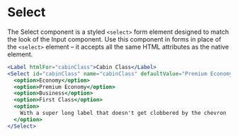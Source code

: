 
# Select

The Select component is a styled `<select>` form element designed to match the look of the Input component.
Use this component in forms in place of the `<select>` element – it accepts all the same HTML attributes as the native element.

```.jsx
<Label htmlFor="cabinClass">Cabin Class</Label>
<Select id="cabinClass" name="cabinClass" defaultValue="Premium Economy">
  <option>Economy</option>
  <option>Premium Economy</option>
  <option>Business</option>
  <option>First Class</option>
  <option>
    With a super long label that doesn't get clobbered by the chevron
  </option>
</Select>
```
